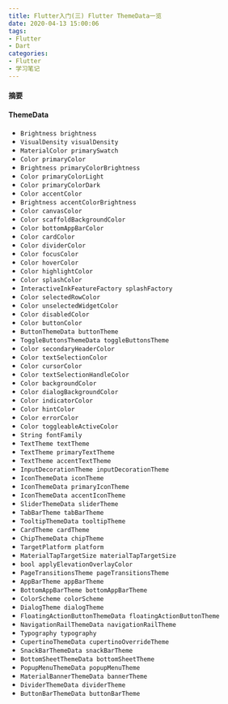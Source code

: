 ```yaml
---
title: Flutter入门(三) Flutter ThemeData一览
date: 2020-04-13 15:00:06
tags:
- Flutter
- Dart
categories:
- Flutter
- 学习笔记
---
```

#### 摘要

#### ThemeData
- `Brightness brightness`
- `VisualDensity visualDensity`
- `MaterialColor primarySwatch`
- `Color primaryColor`
- `Brightness primaryColorBrightness`
- `Color primaryColorLight`
- `Color primaryColorDark`
- `Color accentColor`
- `Brightness accentColorBrightness`
- `Color canvasColor`
- `Color scaffoldBackgroundColor`
- `Color bottomAppBarColor`
- `Color cardColor`
- `Color dividerColor`
- `Color focusColor`
- `Color hoverColor`
- `Color highlightColor`
- `Color splashColor`
- `InteractiveInkFeatureFactory splashFactory`
- `Color selectedRowColor`
- `Color unselectedWidgetColor`
- `Color disabledColor`
- `Color buttonColor`
- `ButtonThemeData buttonTheme`
- `ToggleButtonsThemeData toggleButtonsTheme`
- `Color secondaryHeaderColor`
- `Color textSelectionColor`
- `Color cursorColor`
- `Color textSelectionHandleColor`
- `Color backgroundColor`
- `Color dialogBackgroundColor`
- `Color indicatorColor`
- `Color hintColor`
- `Color errorColor`
- `Color toggleableActiveColor`
- `String fontFamily`
- `TextTheme textTheme`
- `TextTheme primaryTextTheme`
- `TextTheme accentTextTheme`
- `InputDecorationTheme inputDecorationTheme`
- `IconThemeData iconTheme`
- `IconThemeData primaryIconTheme`
- `IconThemeData accentIconTheme`
- `SliderThemeData sliderTheme`
- `TabBarTheme tabBarTheme`
- `TooltipThemeData tooltipTheme`
- `CardTheme cardTheme`
- `ChipThemeData chipTheme`
- `TargetPlatform platform`
- `MaterialTapTargetSize materialTapTargetSize`
- `bool applyElevationOverlayColor`
- `PageTransitionsTheme pageTransitionsTheme`
- `AppBarTheme appBarTheme`
- `BottomAppBarTheme bottomAppBarTheme`
- `ColorScheme colorScheme`
- `DialogTheme dialogTheme`
- `FloatingActionButtonThemeData floatingActionButtonTheme`
- `NavigationRailThemeData navigationRailTheme`
- `Typography typography`
- `CupertinoThemeData cupertinoOverrideTheme`
- `SnackBarThemeData snackBarTheme`
- `BottomSheetThemeData bottomSheetTheme`
- `PopupMenuThemeData popupMenuTheme`
- `MaterialBannerThemeData bannerTheme`
- `DividerThemeData dividerTheme`
- `ButtonBarThemeData buttonBarTheme`
